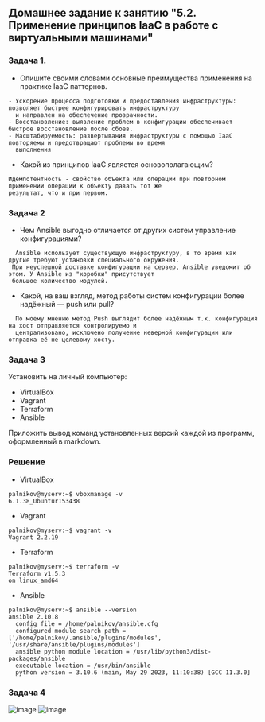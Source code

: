 ## Домашнее задание к занятию "5.2. Применение принципов IaaC в работе с виртуальными машинами"

### Задача 1.  
- Опишите своими словами основные преимущества применения на практике IaaC паттернов.
```
- Ускорение процесса подготовки и предоставления инфраструктуры: позволяет быстрее конфигурировать инфраструктуру
  и направлен на обеспечение прозрачности.
- Восстановление: выявление проблем в конфигурации обеспечивает быстрое восстановление после сбоев.
- Масштабируемость: развертывания инфраструктуры с помощью IaaC повторяемы и предотвращают проблемы во время
  выполнения
```
- Какой из принципов IaaC является основополагающим?
```
Идемпотентность - свойство объекта или операции при повторном применении операции к объекту давать тот же
результат, что и при первом.
```
### Задача 2
- Чем Ansible выгодно отличается от других систем управление конфигурациями?
```
  Ansible использует существующую инфраструктуру, в то время как другие требуют установки специального окружения.
 При неуспешной доставке конфигурации на сервер, Ansible уведомит об этом. У Ansible из "коробки" присутствует
 большое количество модулей.
```
- Какой, на ваш взгляд, метод работы систем конфигурации более надёжный — push или pull?
```
  По моему мнению метод Push выглядит более надёжным т.к. конфигурация на хост отправляется контролируемо и
  централизовано, исключено получение неверной конфигурации или отправка её не целевому хосту.
```
### Задача 3
Установить на личный компьютер:

- VirtualBox
- Vagrant
- Terraform
- Ansible
  
Приложить вывод команд установленных версий каждой из программ, оформленный в markdown.

### Решение
- VirtualBox
```
palnikov@myserv:~$ vboxmanage -v
6.1.38_Ubuntur153438
```

- Vagrant
```
palnikov@myserv:~$ vagrant -v
Vagrant 2.2.19
```

- Terraform
```
palnikov@myserv:~$ terraform -v
Terraform v1.5.3
on linux_amd64
```

- Ansible
```
palnikov@myserv:~$ ansible --version
ansible 2.10.8
  config file = /home/palnikov/ansible.cfg
  configured module search path = ['/home/palnikov/.ansible/plugins/modules', '/usr/share/ansible/plugins/modules']
  ansible python module location = /usr/lib/python3/dist-packages/ansible
  executable location = /usr/bin/ansible
  python version = 3.10.6 (main, May 29 2023, 11:10:38) [GCC 11.3.0]
```

### Задача 4
![image](https://github.com/cemeht3000/devops-netology/assets/137440614/bc8c6688-617f-487c-a902-e7345abbfd85)
![image](https://github.com/cemeht3000/devops-netology/assets/137440614/56500e4b-0915-4537-a56a-bac1dc7f7b77)
